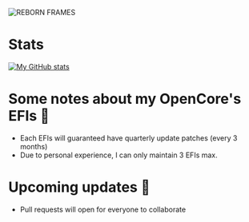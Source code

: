 ![REBORN FRAMES](https://github.com/PGBSean/PGBSean/assets/97381104/5b6cb00a-40b9-469d-9be0-1d17c5b19326)

# Stats
[![My GitHub stats](https://github-readme-stats.vercel.app/api?username=PGBSean&show_icons=true&count_private=true&include_all_commits=true&title_color=FAF9F6&text_color=FAF9F6&icon_color=FAF9F6&bg_color=18191A&hide_title=true)](https://github.com/anuraghazra/github-readme-stats)

# Some notes about my OpenCore's EFIs 🚨
+ Each EFIs will guaranteed have quarterly update patches (every 3 months)
+ Due to personal experience, I can only maintain 3 EFIs max.

# Upcoming updates 🔁
+ Pull requests will open for everyone to collaborate



